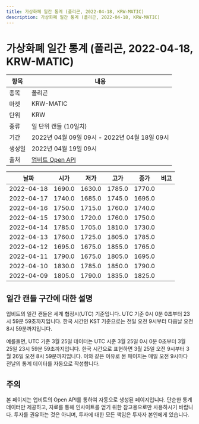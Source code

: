 ```yaml
---
title: 가상화폐 일간 통계 (폴리곤, 2022-04-18, KRW-MATIC)
description: 가상화폐 일간 통계 (폴리곤, 2022-04-18, KRW-MATIC)
---
```



가상화폐 일간 통계 (폴리곤, 2022-04-18, KRW-MATIC)
===

|항목|내용|
|--|--|
|종목|폴리곤|
|마켓|KRW-MATIC|
|단위|KRW|
|종류|일 단위 캔들 (10일치)|
|기간|2022년 04월 09일 09시 - 2022년 04월 18일 09시|
|생성일|2022년 04월 19일 09시|
|출처|[업비트 Open API](https://docs.upbit.com)|


|날짜|시가|저가|고가|종가|비고|
|--|--|--|--|--|--|
|2022-04-18|1690.0|1630.0|1785.0|1770.0|    |
|2022-04-17|1740.0|1685.0|1745.0|1695.0|    |
|2022-04-16|1750.0|1715.0|1760.0|1740.0|    |
|2022-04-15|1730.0|1720.0|1760.0|1750.0|    |
|2022-04-14|1785.0|1705.0|1810.0|1730.0|    |
|2022-04-13|1760.0|1725.0|1805.0|1785.0|    |
|2022-04-12|1695.0|1675.0|1855.0|1765.0|    |
|2022-04-11|1790.0|1675.0|1805.0|1695.0|    |
|2022-04-10|1830.0|1785.0|1850.0|1790.0|    |
|2022-04-09|1805.0|1790.0|1835.0|1825.0|    |


일간 캔들 구간에 대한 설명
---


업비트의 일간 캔들은 세계 협정시(UTC) 기준입니다. 
UTC 기준 0시 0분 0초부터 23시 59분 59초까지입니다. 
한국 시간인 KST 기준으로는 전일 오전 9시부터 다음날 오전 8시 59분까지입니다. 


예를들면, UTC 기준 3월 25일 데이터는 UTC 시준 3월 25일 0시 0분 0초부터 3월 25일 23시 59분 59초까지입니다. 
한국 시간으로 표현하면 3월 25일 오전 9시부터 3월 26일 오전 8시 59분까지입니다. 
이와 같은 이유로 본 페이지는 매일 오전 9시마다 전날의 통계 데이터를 자동으로 작성합니다. 


주의
---


본 페이지는 업비트의 Open API를 통하여 자동으로 생성된 페이지입니다. 
단순한 통계 데이터만 제공하고, 자료를 통해 인사이트를 얻기 위한 참고용으로만 사용하시기 바랍니다. 
투자를 권유하는 것은 아니며, 투자에 대한 모든 책임은 투자자 본인에게 있습니다. 
